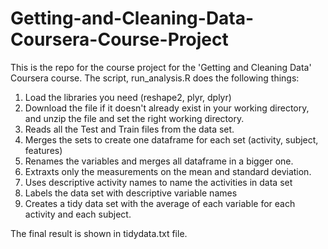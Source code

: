 # Getting-and-Cleaning-Data-Coursera-Course-Project
 This is the repo for the course project for the 'Getting and Cleaning Data' Coursera course. The script, run_analysis.R does the following things:
 1. Load the libraries you need (reshape2, plyr, dplyr)
 2. Download the file if it doesn't already exist in your working directory, and unzip the file and set the right working directory.
 3. Reads all the Test and Train files from the data set.
 4. Merges the sets to create one dataframe for each set (activity, subject, features)
 5. Renames the variables and merges all dataframe in a bigger one.
 6. Extraxts only the measurements on the mean and standard deviation.
 7. Uses descriptive activity names to name the activities in data set
 8. Labels the data set with descriptive variable names
 9. Creates a tidy data set with the average of each variable for each activity and each subject.

The final result is shown in tidydata.txt file.
